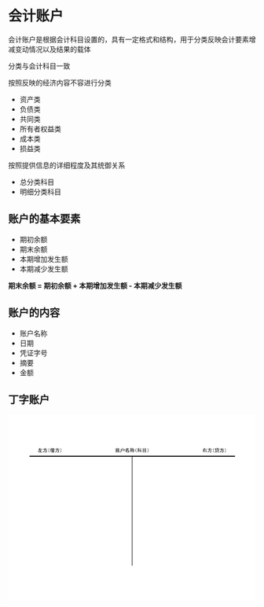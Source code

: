 # 会计账户

会计账户是根据会计科目设置的，具有一定格式和结构，用于分类反映会计要素增减变动情况以及结果的载体

分类与会计科目一致

按照反映的经济内容不容进行分类

- 资产类
- 负债类
- 共同类
- 所有者权益类
- 成本类
- 损益类

按照提供信息的详细程度及其统御关系

- 总分类科目
- 明细分类科目

## 账户的基本要素

- 期初余额
- 期末余额
- 本期增加发生额
- 本期减少发生额

**期末余额 = 期初余额 + 本期增加发生额 - 本期减少发生额**

## 账户的内容

- 账户名称
- 日期
- 凭证字号
- 摘要
- 金额

## 丁字账户

![丁字账户](丁字账户.png)
